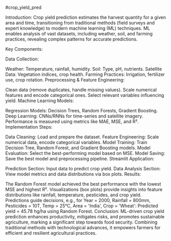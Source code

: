 #crop_yield_pred

Introduction: Crop yield prediction estimates the harvest quantity for a given area and time, transitioning from traditional methods (field surveys and expert knowledge) to modern machine learning (ML) techniques. ML enables analysis of vast datasets, including weather, soil, and farming practices, revealing complex patterns for accurate predictions.

Key Components:

Data Collection:

Weather: Temperature, rainfall, humidity. Soil: Type, pH, nutrients. Satellite Data: Vegetation indices, crop health. Farming Practices: Irrigation, fertilizer use, crop rotation. Preprocessing & Feature Engineering:

Clean data (remove duplicates, handle missing values). Scale numerical features and encode categorical ones. Select relevant variables influencing yield. Machine Learning Models:

Regression Models: Decision Trees, Random Forests, Gradient Boosting. Deep Learning: CNNs/RNNs for time-series and satellite imagery. Performance is measured using metrics like MAE, MSE, and R². Implementation Steps:

Data Cleaning: Load and prepare the dataset. Feature Engineering: Scale numerical data, encode categorical variables. Model Training: Train Decision Tree, Random Forest, and Gradient Boosting models. Model Evaluation: Select the best-performing model based on MSE. Model Saving: Save the best model and preprocessing pipeline. Streamlit Application:

Prediction Section: Input data to predict crop yield. Data Analysis Section: View model metrics and data distributions via box plots. Results:

The Random Forest model achieved the best performance with the lowest MSE and highest R². Visualizations (box plots) provide insights into feature distributions like rainfall, temperature, pesticides, and crop yield. Predictions guide decisions, e.g., for Year = 2000, Rainfall = 800mm, Pesticides = 10T, Temp = 25°C, Area = 'India', Crop = 'Wheat': Predicted yield = 45.78 hg/ha using Random Forest. Conclusion: ML-driven crop yield prediction enhances productivity, mitigates risks, and promotes sustainable agriculture, marking a significant step towards food security. Combining traditional methods with technological advances, it empowers farmers for efficient and resilient agricultural practices.
